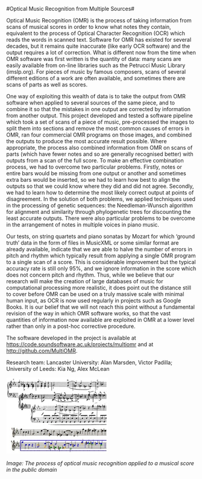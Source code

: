 #Optical Music Recognition from Multiple Sources#

Optical Music Recognition (OMR) is the process of taking information from scans of musical scores in order to know what notes they contain, equivalent to the process of Optical Character Recognition (OCR) which reads the words in scanned text. Software for OMR has existed for several decades, but it remains quite inaccurate (like early OCR software) and the output requires a lot of correction. What is different now from the time when OMR software was first written is the quantity of data: many scans are easily available from on-line libraries such as the Petrucci Music Library (imslp.org). For pieces of music by famous composers, scans of several different editions of a work are often available, and sometimes there are scans of parts as well as scores. 

One way of exploiting this wealth of data is to take the output from OMR software when applied to several sources of the same piece, and to combine it so that the mistakes in one output are corrected by information from another output. This project developed and tested a software pipeline which took a set of scans of a piece of music, pre-processed the images to split them into sections and remove the most common causes of errors in OMR, ran four commercial OMR programs on those images, and combined the outputs to produce the most accurate result possible. Where appropriate, the process also combined information from OMR on scans of parts (which have fewer notes and so are generally recognised better) with outputs from a scan of the full score. To make an effective combination process, we had to overcome two particular problems. Firstly, notes or entire bars would be missing from one output or another and sometimes extra bars would be inserted, so we had to learn how best to align the outputs so that we could know where they did and did not agree. Secondly, we had to learn how to determine the most likely correct output at points of disagreement. In the solution of both problems, we applied techniques used in the processing of genetic sequences: the Needleman-Wunsch algorithm for alignment and similarity through phylogenetic trees for discounting the least accurate outputs. There were also particular problems to be overcome in the arrangement of notes in multiple voices in piano music.

Our tests, on string quartets and piano sonatas by Mozart for which ‘ground truth’ data in the form of files in MusicXML or some similar format are already available, indicate that we are able to halve the number of errors in pitch and rhythm which typically result from applying a single OMR program to a single scan of a score. This is considerable improvement but the typical accuracy rate is still only 95%, and we ignore information in the score which does not concern pitch and rhythm. Thus, while we believe that our research will make the creation of large databases of music for computational processing more realistic, it does point out the distance still to cover before OMR can be used on a truly massive scale with minimal human input, as OCR is now used regularly in projects such as Google Books. It is our belief that we will not reach this point without a fundamental revision of the way in which OMR software works, so that the vast quantities of information now available are exploited in OMR at a lower level rather than only in a post-hoc corrective procedure.

The software developed in the project is available at https://code.soundsoftware.ac.uk/projects/multiomr and at http://github.com/MultiOMR.

Research team: Lancaster University: Alan Marsden, Victor Padilla; University of Leeds: Kia Ng, Alex McLean

![Image: The process of optical music recognition applied to a musical score in the public domain](Images/23.jpg)

_Image: The process of optical music recognition applied to a musical score in the public domain_
